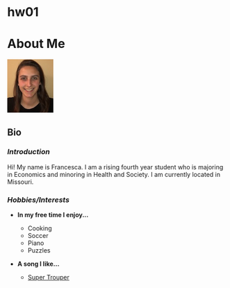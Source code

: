 # hw01

# About Me

![*This is me*](Picture_hw1.jpg)

## Bio

### *Introduction*

Hi! My name is Francesca. I am a rising fourth year student who is majoring in Economics and minoring in Health and Society. I am currently located in Missouri.

### *Hobbies/Interests*

*   **In my free time I enjoy...**

    * Cooking
    * Soccer
    * Piano
    * Puzzles

*   **A song I like...**

    * [Super Trouper](https://www.youtube.com/watch?v=QTmEFtGeYqQ)
